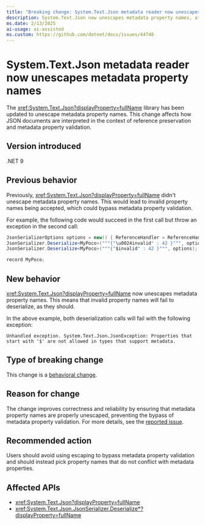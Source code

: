 ```yaml
---
title: "Breaking change: System.Text.Json metadata reader now unescapes metadata property names"
description: System.Text.Json now unescapes metadata property names, affecting reference preservation and metadata property validation.
ms.date: 2/13/2025
ai-usage: ai-assisted
ms.custom: https://github.com/dotnet/docs/issues/44748
---
```


# System.Text.Json metadata reader now unescapes metadata property names

The <xref:System.Text.Json?displayProperty=fullName> library has been updated to unescape metadata property names. This change affects how JSON documents are interpreted in the context of reference preservation and metadata property validation.

## Version introduced

.NET 9

## Previous behavior

Previously, <xref:System.Text.Json?displayProperty=fullName> didn't unescape metadata property names. This would lead to invalid property names being accepted, which could bypass metadata property validation.

For example, the following code would succeed in the first call but throw an exception in the second call:

```csharp
JsonSerializerOptions options = new() { ReferenceHandler = ReferenceHandler.Preserve };
JsonSerializer.Deserialize<MyPoco>("""{"\u0024invalid" : 42 }""", options);
JsonSerializer.Deserialize<MyPoco>("""{"$invalid" : 42 }""", options);

record MyPoco;
```

## New behavior

<xref:System.Text.Json?displayProperty=fullName> now unescapes metadata property names. This means that invalid property names will fail to deserialize, as they should.

In the above example, both deserialization calls will fail with the following exception:

```output
Unhandled exception. System.Text.Json.JsonException: Properties that start with '$' are not allowed in types that support metadata.
```

## Type of breaking change

This change is a [behavioral change](../categories.md#behavioral-change).

## Reason for change

The change improves correctness and reliability by ensuring that metadata property names are properly unescaped, preventing the bypass of metadata property validation. For more details, see the [reported issue](https://github.com/dotnet/runtime/issues/112288).

## Recommended action

Users should avoid using escaping to bypass metadata property validation and should instead pick property names that do not conflict with metadata properties.

## Affected APIs

* <xref:System.Text.Json?displayProperty=fullName>
* <xref:System.Text.Json.JsonSerializer.Deserialize*?displayProperty=fullName>
